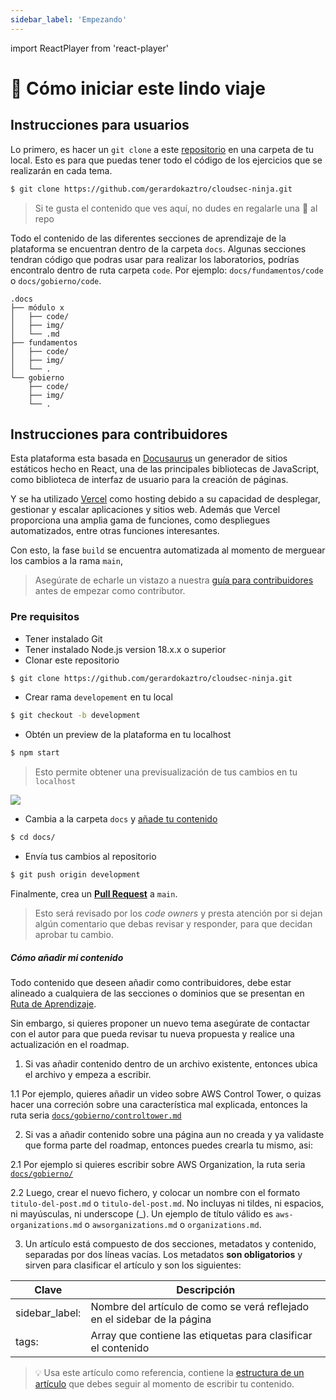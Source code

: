 ```yaml
---
sidebar_label: 'Empezando'
---
```

import ReactPlayer from 'react-player'

# 🏁 Cómo iniciar este lindo viaje

## Instrucciones para usuarios

Lo primero, es hacer un `git clone` a este [repositorio](https://github.com/gerardokaztro/cloudsec-ninja) en una carpeta de tu local. Esto es para que puedas tener todo el código de los ejercicios que se realizarán en cada tema.

```bash
$ git clone https://github.com/gerardokaztro/cloudsec-ninja.git
```

> Si te gusta el contenido que ves aquí, no dudes en regalarle una 🌟 al repo

Todo el contenido de las diferentes secciones de aprendizaje de la plataforma se encuentran dentro de la carpeta `docs`. Algunas secciones tendran código que podras usar para realizar los laboratorios, podrías encontralo dentro de ruta carpeta `code`. Por ejemplo: `docs/fundamentos/code` o `docs/gobierno/code`.

```
.docs
├── módulo x
│   ├── code/
│   ├── img/
│   └── .md
├── fundamentos
│   ├── code/
│   ├── img/
│   └── .
└── gobierno
    ├── code/
    ├── img/
    └── .
```

## Instrucciones para contribuidores

Esta plataforma esta basada en [Docusaurus](https://docusaurus.io) un generador de sitios estáticos hecho en React, una de las principales bibliotecas de JavaScript, como biblioteca de interfaz de usuario para la creación de páginas.

Y se ha utilizado [Vercel](https://vercel.com/) como hosting debido a su capacidad de desplegar, gestionar y escalar aplicaciones y sitios web. Además que Vercel proporciona una amplia gama de funciones, como despliegues automatizados, entre otras funciones interesantes.

Con esto, la fase `build` se encuentra automatizada al momento de merguear los cambios a la rama `main`,

> Asegúrate de echarle un vistazo a nuestra [guía para contribuidores](https://github.com/gerardokaztro/cloudsec-ninja/blob/main/CONTRIBUTING.md) antes de empezar como contributor.

### Pre requisitos

- Tener instalado Git
- Tener instalado Node.js version 18.x.x o superior
- Clonar este repositorio
```bash
$ git clone https://github.com/gerardokaztro/cloudsec-ninja.git
```
- Crear rama `developement` en tu local
```bash
$ git checkout -b development
```
- Obtén un preview de la plataforma en tu localhost
```bash
$ npm start
```

> Esto permite obtener una previsualización de tus cambios en tu `localhost`
<browser url="localhost:3000">
  <img src={require('@site/docs/bienvenida/img/preview_localhost.png').default}/>
</browser>

- Cambia a la carpeta `docs` y [añade tu contenido](#cómo-añadir-mi-contenido)
```bash
$ cd docs/
```
- Envía tus cambios al repositorio
```bash
$ git push origin development
```

Finalmente, crea un **[Pull Request](https://github.com/gerardokaztro/cloudsec-ninja/compare/main...development)** a `main`.

> Esto será revisado por los *code owners* y presta atención por si dejan algún comentario que debas revisar y responder, para que decidan aprobar tu cambio. 


##### Cómo añadir mi contenido

Todo contenido que deseen añadir como contribuidores, debe estar alineado a cualquiera de las secciones o dominios que se presentan en [Ruta de Aprendizaje](/docs/bienvenida/ruta-de-aprendizaje).

Sin embargo, si quieres proponer un nuevo tema asegúrate de contactar con el autor para que pueda revisar tu nueva propuesta y realice una actualización en el roadmap.

1. Si vas añadir contenido dentro de un archivo existente, entonces ubica el archivo y empeza a escribir.

  1.1 Por ejemplo, quieres añadir un video sobre AWS Control Tower, o quizas hacer una correción sobre una característica mal explicada, entonces la ruta seria [`docs/gobierno/controltower.md`](https://github.com/gerardokaztro/cloudsec-ninja/blob/development/docs/gobierno/controltower.md)

2. Si vas a añadir contenido sobre una página aun no creada y ya validaste que forma parte del roadmap, entonces puedes crearla tu mismo, asi:

  2.1 Por ejemplo si quieres escribir sobre AWS Organization, la ruta seria [`docs/gobierno/`](https://github.com/gerardokaztro/cloudsec-ninja/blob/development/docs/gobierno/)

  2.2 Luego, crear el nuevo fichero, y colocar un nombre con el formato `titulo-del-post.md` o `titulo-del-post.md`. No incluyas ni tildes, ni espacios, ni mayúsculas, ni underscope (_). Un ejemplo de título válido es `aws-organizations.md` o `awsorganizations.md` o `organizations.md`.

3. Un artículo está compuesto de dos secciones, metadatos y contenido, separadas por dos líneas vacías. Los metadatos **son obligatorios** y sirven para clasificar el artículo y son los siguientes:

  | Clave   | Descripción                                  |
  |---------|----------------------------------------------|
  | sidebar_label: | Nombre del artículo de como se verá reflejado en el sidebar de la página |
  | tags: | Array que contiene las etiquetas para clasificar el contenido |

> 💡 Usa este artículo como referencia, contiene la [estructura de un artículo](https://raw.githubusercontent.com/gerardokaztro/cloudsec-ninja/development/docs/fundamentos/redes.md) que debes seguir al momento de escribir tu contenido.
